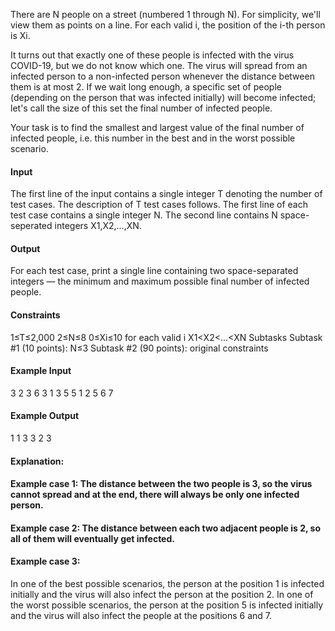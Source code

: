 There are N people on a street (numbered 1 through N). For simplicity, we'll view them as points on a line. For each valid i, the position of the i-th person is Xi.

It turns out that exactly one of these people is infected with the virus COVID-19, but we do not know which one. The virus will spread from an infected person to a non-infected person whenever the distance between them is at most 2. If we wait long enough, a specific set of people (depending on the person that was infected initially) will become infected; let's call the size of this set the final number of infected people.

Your task is to find the smallest and largest value of the final number of infected people, i.e. this number in the best and in the worst possible scenario.

#### Input
The first line of the input contains a single integer T denoting the number of test cases. The description of T test cases follows.
The first line of each test case contains a single integer N.
The second line contains N space-seperated integers X1,X2,…,XN.
#### Output
For each test case, print a single line containing two space-separated integers ― the minimum and maximum possible final number of infected people.

#### Constraints
1≤T≤2,000
2≤N≤8
0≤Xi≤10 for each valid i
X1<X2<…<XN
Subtasks
Subtask #1 (10 points): N≤3
Subtask #2 (90 points): original constraints

#### Example Input
3
2
3 6
3
1 3 5
5
1 2 5 6 7
#### Example Output
1 1
3 3
2 3
#### Explanation:
#### Example case 1: The distance between the two people is 3, so the virus cannot spread and at the end, there will always be only one infected person.

#### Example case 2: The distance between each two adjacent people is 2, so all of them will eventually get infected.

#### Example case 3:

In one of the best possible scenarios, the person at the position 1 is infected initially and the virus will also infect the person at the position 2.
In one of the worst possible scenarios, the person at the position 5 is infected initially and the virus will also infect the people at the positions 6 and 7.
